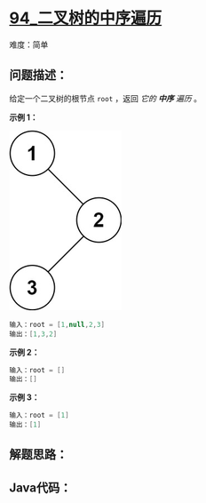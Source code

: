 # [94_二叉树的中序遍历](https://leetcode.cn/problems/binary-tree-inorder-traversal/)

难度：简单

## 问题描述：

给定一个二叉树的根节点 `root` ，返回 *它的 **中序** 遍历* 。

**示例 1：**

![img](../../assets/imgs/inorder_1.jpg)

```java
输入：root = [1,null,2,3]
输出：[1,3,2]
```

**示例 2：**

```java
输入：root = []
输出：[]
```

**示例 3：**

```java
输入：root = [1]
输出：[1]
```

## 解题思路：



## Java代码：
